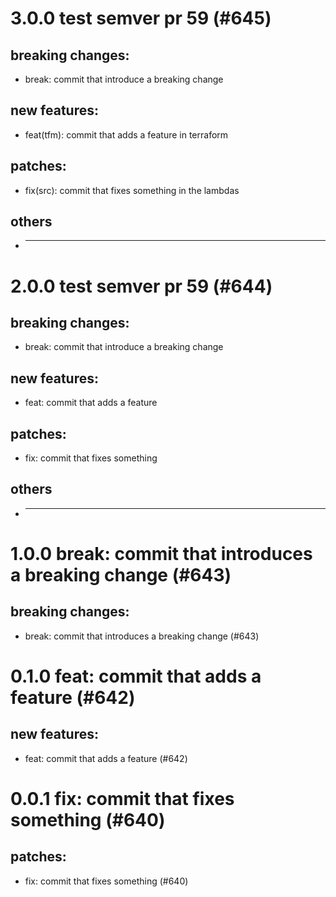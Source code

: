 # 3.0.0 test semver pr 59 (#645)

## breaking changes:
* break: commit that introduce a breaking change
## new features:
* feat(tfm): commit that adds a feature in terraform
## patches:
* fix(src): commit that fixes something in the lambdas
## others
* ---------

# 2.0.0 test semver pr 59 (#644)

## breaking changes:
* break: commit that introduce a breaking change
## new features:
* feat: commit that adds a feature
## patches:
* fix: commit that fixes something
## others
* ---------

# 1.0.0 break: commit that introduces a breaking change (#643)

## breaking changes:
* break: commit that introduces a breaking change (#643)

# 0.1.0 feat: commit that adds a feature (#642)

## new features:
* feat: commit that adds a feature (#642)

# 0.0.1 fix: commit that fixes something (#640)

## patches:
* fix: commit that fixes something (#640)


